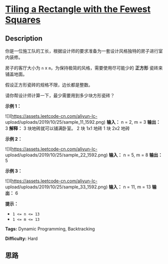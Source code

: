 # [Tiling a Rectangle with the Fewest Squares][title]

## Description

你是一位施工队的工长，根据设计师的要求准备为一套设计风格独特的房子进行室内装修。

房子的客厅大小为 `n` x `m`，为保持极简的风格，需要使用尽可能少的 **正方形** 瓷砖来铺盖地面。

假设正方形瓷砖的规格不限，边长都是整数。

请你帮设计师计算一下，最少需要用到多少块方形瓷砖？



**示例 1：**

![](https://assets.leetcode-cn.com/aliyun-lc-
upload/uploads/2019/10/25/sample_11_1592.png)
            **输入：** n = 2, m = 3    **输出：** 3    **解释：** 3 块地砖就可以铺满卧室。         2 块 1x1 地砖         1 块 2x2 地砖

**示例 2：**

![](https://assets.leetcode-cn.com/aliyun-lc-
upload/uploads/2019/10/25/sample_22_1592.png)
            **输入：** n = 5, m = 8    **输出：** 5    

**示例 3：**

![](https://assets.leetcode-cn.com/aliyun-lc-
upload/uploads/2019/10/25/sample_33_1592.png)
            **输入：** n = 11, m = 13    **输出：** 6    



**提示：**

  * `1 <= n <= 13`
  * `1 <= m <= 13`


**Tags:** Dynamic Programming, Backtracking

**Difficulty:** Hard

## 思路

[title]: https://leetcode-cn.com/problems/tiling-a-rectangle-with-the-fewest-squares
